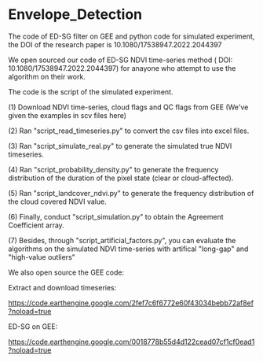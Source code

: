 # Envelope_Detection
The code of ED-SG filter on GEE and python code for simulated experiment, the DOI of the research paper is 10.1080/17538947.2022.2044397

We open sourced our code of ED-SG NDVI time-series method ( DOI: 10.1080/17538947.2022.2044397) for anayone who attempt to use the algorithm on their work.

The code is the script of the simulated experiment.

(1) Download NDVI time-series, cloud flags and QC flags from GEE (We've given the examples in scv files here)

(2) Ran "script_read_timeseries.py" to convert the csv files into excel files.

(3) Ran  "script_simulate_real.py" to generate the simulated true NDVI timeseries.

(4) Ran "script_probability_density.py" to generate the frequency distribution of the duration of the pixel state (clear or cloud-affected).

(5) Ran "script_landcover_ndvi.py" to generate the frequency distribution of the cloud covered NDVI value.

(6) Finally, conduct "script_simulation.py" to obtain the Agreement Coefficient array.

(7) Besides, through "script_artificial_factors.py", you can evaluate the algorithms on the simulated NDVI time-series with artifical "long-gap" and "high-value outliers"

We also open source the GEE code:

Extract and download timeseries:

https://code.earthengine.google.com/2fef7c6f6772e60f43034bebb72af8ef?noload=true

ED-SG on GEE:

https://code.earthengine.google.com/0018778b55d4d122cead07cf1cf0ead1?noload=true
